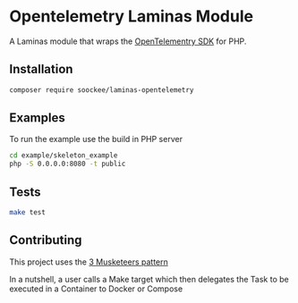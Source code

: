 # Opentelemetry Laminas Module

A Laminas module that wraps the [OpenTelementry SDK](https://github.com/open-telemetry/opentelemetry-php) for PHP.

## Installation

```bash
composer require soockee/laminas-opentelemetry
```

## Examples

To run the example use the build in PHP server

```bash
cd example/skeleton_example
php -S 0.0.0.0:8080 -t public
```

## Tests

```bash
make test
```

## Contributing

This project uses the [3 Musketeers pattern](https://3musketeers.io/docs/patterns.html#make)

In a nutshell, a user calls a Make target which then delegates the Task to be executed in a Container to Docker or Compose